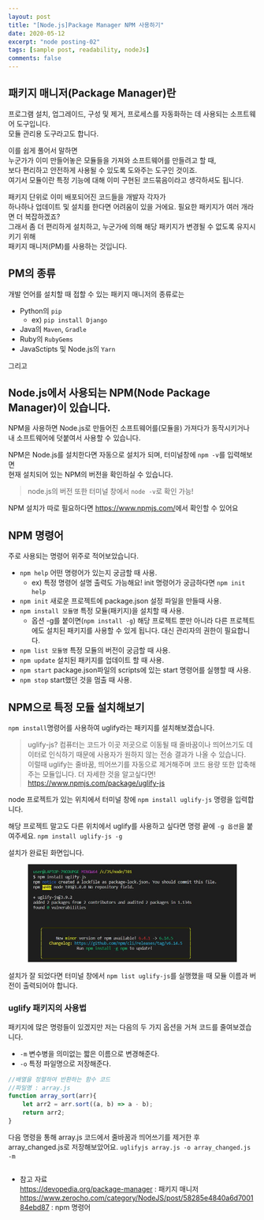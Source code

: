 ```yaml
---
layout: post
title: "[Node.js]Package Manager NPM 사용하기"
date: 2020-05-12
excerpt: "node posting-02"
tags: [sample post, readability, nodeJs]
comments: false
---
```

## 패키지 매니저(Package Manager)란
프로그램 설치, 업그레이드, 구성 및 제거, 프로세스를 자동화하는 데 사용되는 소프트웨어 도구입니다.  
모듈 관리용 도구라고도 합니다.

이를 쉽게 풀어서 말하면  
누군가가 이미 만들어놓은 모듈들을 가져와 소프트웨어를 만들려고 할 때,  
보다 편리하고 안전하게 사용될 수 있도록 도와주는 도구인 것이죠.  
여기서 모듈이란 특정 기능에 대해 이미 구현된 코드묶음이라고 생각하셔도 됩니다.

패키지 단위로 이미 배포되어진 코드들을 개발자 각자가  
하나하나 업데이트 및 설치를 한다면 어려움이 있을 거에요. 필요한 패키지가 여러 개라면 더 복잡하겠죠?  
그래서 좀 더 편리하게 설치하고, 누군가에 의해 해당 패키지가 변경될 수 없도록 유지시키기 위해  
패키지 매니저(PM)를 사용하는 것입니다. 

## PM의 종류  
개발 언어를 설치할 때 접할 수 있는 패키지 매니저의 종류로는  
+ Python의 `pip`
    + ex) `pip install Django`
+ Java의 `Maven`, `Gradle`
+ Ruby의 `RubyGems`
+ JavaSctipts 및 Node.js의 `Yarn`

그리고  

## Node.js에서 사용되는 NPM(Node Package Manager)이 있습니다.  
NPM을 사용하면 Node.js로 만들어진 소프트웨어를(모듈을) 가져다가 동작시키거나 내 소프트웨어에 덧붙여서 사용할 수 있습니다.  

NPM은 Node.js를 설치한다면 자동으로 설치가 되며, 터미널창에 `npm -v`를 입력해보면  
현재 설치되어 있는 NPM의 버전을 확인하실 수 있습니다.
> node.js의 버전 또한 터미널 창에서 `node -v`로 확인 가능!

NPM 설치가 따로 필요하다면 <https://www.npmjs.com/>에서 확인할 수 있어요  

## NPM 명령어
주로 사용되는 명령어 위주로 적어보았습니다.

+ `npm help` 어떤 명령어가 있는지 궁금할 때 사용. 
    + ex) 특정 명령어 설명 출력도 가능해요! init 명령어가 궁금하다면 `npm init help`
+ `npm init` 새로운 프로젝트에 package.json 설정 파일을 만들때 사용.
+ `npm install 모듈명` 특정 모듈(패키지)을 설치할 때 사용.
    + 옵션 -g를 붙이면(`npm install -g`) 해당 프로젝트 뿐만 아니라 다른 프로젝트에도 설치된 패키지를 사용할 수 있게 됩니다.  대신 관리자의 권한이 필요합니다.
+ `npm list 모듈명` 특정 모듈의 버전이 궁금할 때 사용.
+ `npm update` 설치된 패키지를 업데이트 할 때 사용.
+ `npm start` package.json파일의 scripts에 있는 start 명령어를 실행할 때 사용. 
+ `npm stop` start했던 것을 멈출 때 사용.  

## NPM으로 특정 모듈 설치해보기
`npm install`명령어를 사용하여 uglify라는 패키지를 설치해보겠습니다.

> uglify-js?
> 컴퓨터는 코드가 이곳 저곳으로 이동될 때 줄바꿈이나 띄어쓰기도 데이터로 인식하기 때문에 사용자가 원하지 않는 전송 결과가 나올 수 있습니다.  
이럴때 uglify는 줄바꿈, 띄어쓰기를 자동으로 제거해주며 코드 용량 또한 압축해주는 모듈입니다.
>더 자세한 것을 알고싶다면! <https://www.npmjs.com/package/uglify-js>

node 프로젝트가 있는 위치에서 터미널 창에 `npm install uglify-js` 명령을 입력합니다.  

해당 프로젝트 말고도 다른 위치에서 uglify를 사용하고 싶다면 명령 끝에 `-g 옵션`을 붙여주세요.
`npm install uglify-js -g`

설치가 완료된 화면입니다.
<figure>
    <img src="_posts\post_images\T02_1.JPG" />
</figure>

설치가 잘 되었다면 터미널 창에서 `npm list uglify-js`를 실행했을 때 모듈 이름과 버전이 출력되어야 합니다.

### uglify 패키지의 사용법
패키지에 많은 명령들이 있겠지만 저는 다음의 두 가지 옵션을 거쳐 코드를 줄여보겠습니다.  

+ `-m` 변수병을 의미없는 짧은 이름으로 변경해준다.  
+ `-o` 특정 파일명으로 저장해준다.

```javascript
//배열을 정렬하여 반환하는 함수 코드
//파일명 : array.js
function array_sort(arr){
    let arr2 = arr.sort((a, b) => a - b);
    return arr2;
}
```
다음 명령을 통해 array.js 코드에서 줄바꿈과 띄어쓰기를 제거한 후 array_changed.js로 저장해보았어요.
`uglifyjs array.js -o array_changed.js -m`

```javascript

```


+ 참고 자료  
<https://devopedia.org/package-manager> : 패키지 매니저  
<https://www.zerocho.com/category/NodeJS/post/58285e4840a6d700184ebd87> : npm 명령어